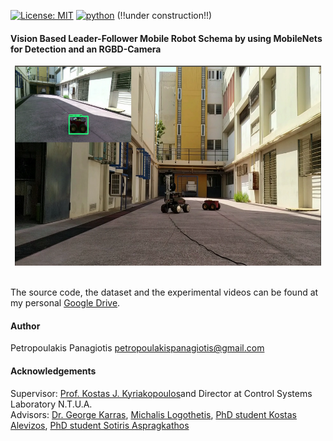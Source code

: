 [![License: MIT](https://img.shields.io/badge/License-MIT-yellow.svg)](https://opensource.org/licenses/MIT)
[![python](https://img.shields.io/badge/python-2.7-blue.svg)](https://www.python.org/downloads/release/python-270/)
(!!under construction!!)

#### Vision Based Leader-Follower Mobile Robot Schema by using MobileNets for Detection and an RGBD-Camera

<p align="center">
<img src="experiments.png" width="490px" height="320px"> <br /> <br />
</p>

The source code, the dataset and the experimental videos can be found at my personal [Google Drive](https://drive.google.com/drive/folders/1FQmJPG-sj2xHcH3shPUANIkJkorwxRfR?usp=sharing).

#### Author
Petropoulakis Panagiotis petropoulakispanagiotis@gmail.com

#### Acknowledgements 
Supervisor: [Prof. Kostas J. Kyriakopoulos](http://www.controlsystemslab.gr/kkyria/)and Director at Control Systems Laboratory N.T.U.A.<br />
Advisors: [Dr. George Karras](https://scholar.google.gr/citations?user=VxIC7-cAAAAJ&hl=el), [Michalis Logothetis](https://scholar.google.com/citations?user=fFLmpWsAAAAJ&hl=en), [PhD student Kostas Alevizos](http://www.controlsystemslab.gr/main/members/kostas-alevizos/),
[PhD student Sotiris Aspragkathos](http://www.controlsystemslab.gr/main/members/sotiris-aspragkathos/)
